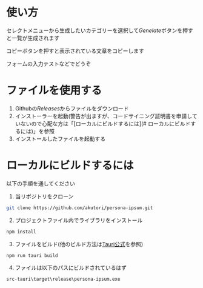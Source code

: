 # 使い方

セレクトメニューから生成したいカテゴリーを選択して*Genelate*ボタンを押すと一覧が生成されます

コピーボタンを押すと表示されている文章をコピーします

フォームの入力テストなどでどうぞ

# ファイルを使用する

1. Githubの*Releases*からファイルをダウンロード
2. インストーラーを起動(警告が出ますが、コードサイニング証明書を申請していないので心配な方は「[ローカルにビルドするには](# ローカルにビルドするには)」を参照
3. インストールしたファイルを起動する



# ローカルにビルドするには

以下の手順を通してください

1. 当リポジトリをクローン

```bash
git clone https://github.com/akutori/persona-ipsum.git
```

2. プロジェクトファイル内でライブラリをインストール

```bash
npm install
```

3. ファイルをビルド(他のビルド方法は[Tauri公式](https://tauri.app/v1/guides/building/windows)を参照)

```bash
npm run tauri build
```

4. ファイルは以下のパスにビルドされているはず

```
src-tauri\target\release\persona-ipsum.exe
```



